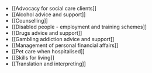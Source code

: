 - [[Advocacy for social care clients]]
- [[Alcohol advice and support]]
- [[Counselling]]
- [[Disabled people - employment and training schemes]]
- [[Drugs advice and support]]
- [[Gambling addiction advice and support]]
- [[Management of personal financial affairs]]
- [[Pet care when hospitalised]]
- [[Skills for living]]
- [[Translation and interpreting]]
